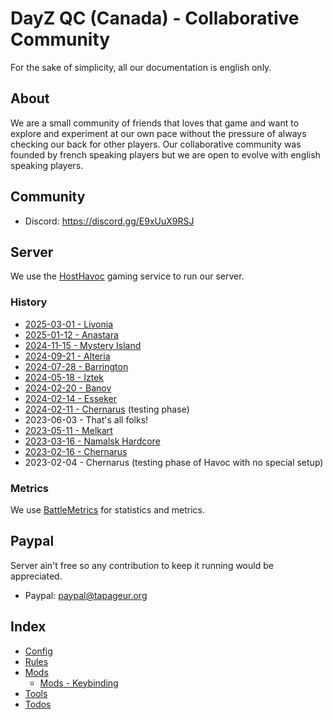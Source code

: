 # DayZ QC (Canada) - Collaborative Community

For the sake of simplicity, all our documentation is english only.

## About

We are a small community of friends that loves that game and want to explore and experiment at our own pace without the pressure of always checking our back for other players. Our collaborative community was founded by french speaking players but we are open to evolve with english speaking players.

## Community 

* Discord: https://discord.gg/E9xUuX9RSJ

## Server

We use the [HostHavoc](https://hosthavoc.com/) gaming service to run our server.

### History

* [2025-03-01 - Livonia](https://github.com/tapageur/workspace-dayz-havoc/blob/main/documentation/2025-03-01-livonia-mods-infos.md)
* [2025-01-12 - Anastara](https://github.com/tapageur/workspace-dayz-havoc/blob/main/documentation/2025-01-12-anastara-mods-infos.md)
* [2024-11-15 - Mystery Island](https://github.com/tapageur/workspace-dayz-havoc/blob/main/documentation/2024-11-15-mystery-island-mods-infos.md)
* [2024-09-21 - Alteria](https://github.com/tapageur/workspace-dayz-havoc/blob/main/documentation/2024-09-21-alteria-mods-infos.md)
* [2024-07-28 - Barrington](https://github.com/tapageur/workspace-dayz-havoc/blob/main/documentation/2024-07-28-barrington-mods-infos.md)
* [2024-05-18 - Iztek](https://github.com/tapageur/workspace-dayz-havoc/blob/main/documentation/2024-05-18-iztek-mods-infos.md)
* [2024-02-20 - Banov](https://github.com/tapageur/workspace-dayz-havoc/blob/main/documentation/2024-02-20-banov-mods-infos.md)
* [2024-02-14 - Esseker](https://github.com/tapageur/workspace-dayz-havoc/blob/main/documentation/2024-02-14-esseker-mods-infos.md)
* [2024-02-11 - Chernarus](https://github.com/tapageur/workspace-dayz-havoc/blob/main/documentation/2024-02-11-chernarus-mods-infos.md) (testing phase)
* 2023-06-03 - That's all folks!
* [2023-05-11 - Melkart](https://github.com/tapageur/workspace-dayz-havoc/blob/main/documentation/2023-05-11-melkart-mods-infos.md)
* [2023-03-16 - Namalsk Hardcore](https://github.com/tapageur/workspace-dayz-havoc/blob/main/documentation/2023-03-16-namalsk-mods-infos.md)
* [2023-02-16 - Chernarus](https://github.com/tapageur/workspace-dayz-havoc/blob/main/documentation/2023-02-16-chernarus-mods-infos.md)
* 2023-02-04 - Chernarus (testing phase of Havoc with no special setup)

### Metrics

We use [BattleMetrics](https://www.battlemetrics.com/servers/dayz/26264670) for statistics and metrics.

## Paypal

Server ain't free so any contribution to keep it running would be appreciated.

* Paypal: paypal@tapageur.org

## Index

* [Config](https://github.com/tapageur/workspace-dayz-havoc/tree/main/config)
* [Rules](https://github.com/tapageur/workspace-dayz-havoc/blob/main/documentation/rules.md)
* [Mods](https://github.com/tapageur/workspace-dayz-havoc/blob/main/documentation/2025-03-01-livonia-mods-infos.md)
  * [Mods - Keybinding](https://github.com/tapageur/workspace-dayz-havoc/blob/main/documentation/mods-keybinding.md)
* [Tools](https://github.com/tapageur/workspace-dayz-havoc/blob/main/documentation/tools.md)
* [Todos](https://github.com/tapageur/workspace-dayz-havoc/blob/main/documentation/todos.md)
